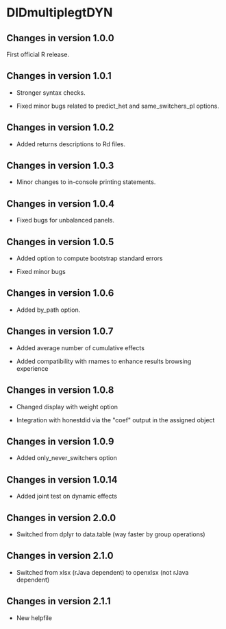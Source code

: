 # DIDmultiplegtDYN 

## Changes in version 1.0.0

First official R release.

## Changes in version 1.0.1

+ Stronger syntax checks.

+ Fixed minor bugs related to predict_het and same_switchers_pl options.

## Changes in version 1.0.2

+ Added returns descriptions to Rd files.

## Changes in version 1.0.3

+ Minor changes to in-console printing statements.

## Changes in version 1.0.4

+ Fixed bugs for unbalanced panels.

## Changes in version 1.0.5

+ Added option to compute bootstrap standard errors

+ Fixed minor bugs

## Changes in version 1.0.6

+ Added by_path option.

## Changes in version 1.0.7

+ Added average number of cumulative effects

+ Added compatibility with rnames to enhance results browsing experience

## Changes in version 1.0.8

+ Changed display with weight option

+ Integration with honestdid via the "coef" output in the assigned object

## Changes in version 1.0.9

+ Added only_never_switchers option

## Changes in version 1.0.14

+ Added joint test on dynamic effects

## Changes in version 2.0.0

+ Switched from dplyr to data.table (way faster by group operations)

## Changes in version 2.1.0

+ Switched from xlsx (rJava dependent) to openxlsx (not rJava dependent)

## Changes in version 2.1.1

+ New helpfile
